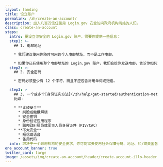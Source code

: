 ```yaml
---
layout: landing
title: 设立账户
permalink: /zh/create-an-account/
description: 加入几百万信任使用 Login.gov 安全访问政府机构网站的人们。
class: create-an-account
steps:
  intro: 要设立你安全的 Login.gov 账户，需要你提供一些信息：
  step1: >-
    ## 1. 电邮地址

    * 我们建议使用你随时可用的个人电邮地址，而不是工作电邮。

    * 如果你已有使用那个电邮地址的 Login.gov 账户，我们会给你发送电邮，告诉你如何重设密码并访问账户。
  step2: >-
    ## 2. 安全密码

    * 密码必须至少有 12 个字符，而且不应包含常用单词或短语。

  step3: >
    ## 3. 一个或多个[身份证实方法](/zh/help/get-started/authentication-methods/)
    比如:

    * **比较安全**
      * 刷脸或触摸解锁
      * 安全密钥
      * 身份验证应用程序
      * 联邦政府雇员或军事人员身份证件（PIV/CAC）
    * **不太安全**
      * 短信或语音
      * 备用代码
  info: 取决于一个政府机构的安全要求，你可能需要使用社会保障号码、地址、和/或美国各州颁发的身份证件
one_account_banner: true
twitter_card: large
image: /assets/img/create-an-account/header/create-account-illo-header.png
---
```

